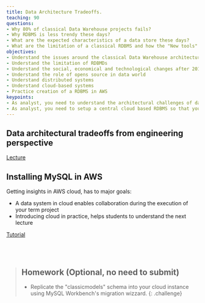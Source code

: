 ```yaml
---
title: Data Architecture Tradeoffs.
teaching: 90
questions:
- Why 80% of classical Data Warehouse projects fails?
- Why RDBMS is less trendy these days?
- What are the expected characteristics of a data store these days?
- What are the limitation of a classical RDBMS and how the "New tools" are solving these limitations?
objectives:
- Understand the issues around the classical Data Warehouse architecture
- Understand the limitation of RDBMDs
- Understand the social, economical and technological changes after 2010 and the radical changes induced in the data world
- Understand the role of opens source in data world
- Understand distributed systems
- Understand cloud-based systems
- Practice creation of a RDBMS in AWS
keypoints:
- As analyst, you need to understand the architectural challenges of data ecosystems, so that later you can choose the right environment for your analytics. 
- As analyst, you need to setup a central cloud based RDBMS so that you can perform your work in a team setup. 
---
```


## Data architectural tradeoffs from engineering perspective

[Lecture](https://github.com/salacika/DE2DSD/blob/main/tradeoffs/tradeoffs.pptx)


## Installing MySQL in AWS

Getting insights in AWS cloud, has to major goals:
* A data system in cloud enables collaboration during the execution of your term project
* Introducing cloud in practice, helps students to understand the next lecture


[Tutorial](https://github.com/salacika/DE2DSD/tree/main/tradeoffs/AWS)

<br><br>

> ## Homework (Optional, no need to submit)
> 
> * Replicate the "classicmodels" schema into your cloud instance using MySQL Workbench's migration wizzard.
{: .challenge}




